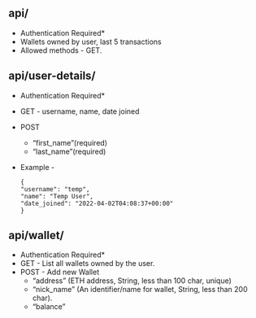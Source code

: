## api/

-   Authentication Required*
-   Wallets owned by user, last 5 transactions
-   Allowed methods - GET.
    

  

## api/user-details/

-   Authentication Required*
-   GET - username, name, date joined
-   POST 
     - “first_name”(required)
     - “last_name”(required)
-   Example -
        
        {
        "username": "temp",
        "name": "Temp User",
        "date_joined": "2022-04-02T04:08:37+00:00"
        }

  

## api/wallet/

-   Authentication Required*
-   GET - List all wallets owned by the user.
-   POST - Add new Wallet  
    - “address” (ETH address, String, less than 100 char, unique)  
    - “nick_name” (An identifier/name for wallet, String, less than 200 char).  
    - “balance”
